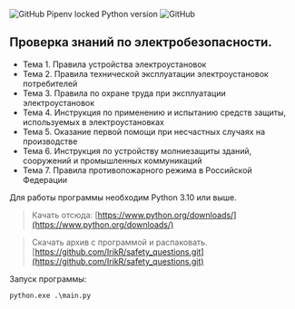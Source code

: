 ![GitHub Pipenv locked Python version](https://img.shields.io/github/pipenv/locked/python-version/IrikR/safety_questions?color=blue)
![GitHub](https://img.shields.io/github/license/irikr/safety_questions?color=green)

## Проверка знаний по электробезопасности.
+ Тема 1. Правила устройства электроустановок
+ Тема 2. Правила технической эксплуатации электроустановок потребителей
+ Тема 3. Правила по охране труда при эксплуатации электроустановок
+ Тема 4. Инструкция по применению и испытанию средств защиты, используемых в электроустановках
+ Тема 5. Оказание первой помощи при несчастных случаях на производстве
+ Тема 6. Инструкция по устройству молниезащиты зданий, сооружений и промышленных коммуникаций
+ Тема 7. Правила противопожарного режима в Российской Федерации

Для работы программы необходим Python 3.10 или выше.
>Качать отсюда:
[https://www.python.org/downloads/](https://www.python.org/downloads/)

>Скачать архив с программой и распаковать.
[https://github.com/IrikR/safety_questions.git](https://github.com/IrikR/safety_questions.git)

Запуск программы:
```commandline
python.exe .\main.py
```
